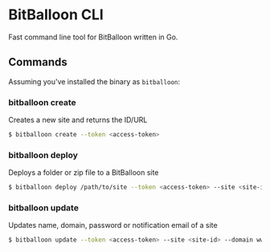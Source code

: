 # BitBalloon CLI

Fast command line tool for BitBalloon written in Go.

## Commands

Assuming you've installed the binary as `bitballoon`:

### bitballoon create

Creates a new site and returns the ID/URL

```bash
$ bitballoon create --token <access-token>
```

### bitballoon deploy

Deploys a folder or zip file to a BitBalloon site

```bash
$ bitballoon deploy /path/to/site --token <access-token> --site <site-id>
```

### bitballoon update

Updates name, domain, password or notification email of a site

```bash
$ bitballoon update --token <access-token> --site <site-id> --domain www.example.com
```

